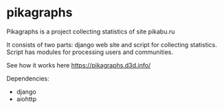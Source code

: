 # pikagraphs

Pikagraphs is a project collecting statistics of site pikabu.ru

It consists of two parts: django web site and script for collecting statistics. Script has modules for processing users and communities. 

See how it works here https://pikagraphs.d3d.info/

Dependencies:

- django
- aiohttp
